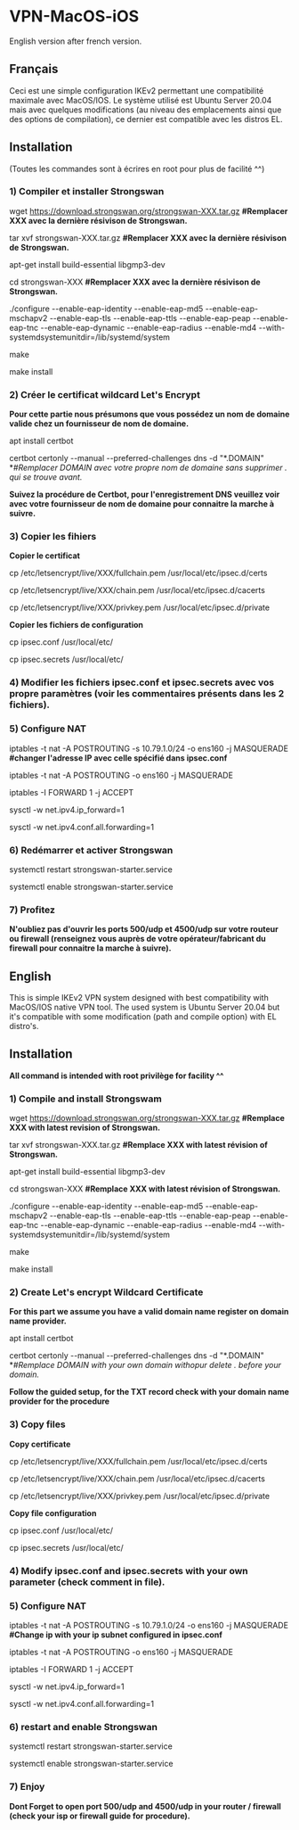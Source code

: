 # VPN-MacOS-iOS

English version after french version.

## Français
Ceci est une simple configuration IKEv2 permettant une compatibilité maximale avec MacOS/IOS. Le système utilisé est Ubuntu Server 20.04 mais avec quelques modifications (au niveau des emplacements ainsi que des options de compilation), ce dernier est compatible avec les distros EL. 

## Installation 

(Toutes les commandes sont à écrires en root pour plus de facilité ^^)

### 1) Compiler et installer Strongswan

wget https://download.strongswan.org/strongswan-XXX.tar.gz **#Remplacer XXX avec la dernière résivison de Strongswan.**

tar xvf strongswan-XXX.tar.gz **#Remplacer XXX avec la dernière résivison de Strongswan.**

apt-get install build-essential libgmp3-dev

cd strongswan-XXX **#Remplacer XXX avec la dernière résivison de Strongswan.**

./configure --enable-eap-identity --enable-eap-md5 --enable-eap-mschapv2 --enable-eap-tls --enable-eap-ttls --enable-eap-peap --enable-eap-tnc --enable-eap-dynamic --enable-eap-radius --enable-md4 --with-systemdsystemunitdir=/lib/systemd/system

make

make install

### 2) Créer le certificat wildcard Let's Encrypt

**Pour cette partie nous présumons que vous possédez un nom de domaine valide chez un fournisseur de nom de domaine.**

apt install certbot 

certbot certonly --manual --preferred-challenges dns -d "*.DOMAIN" **#Remplacer DOMAIN avec votre propre nom de domaine sans supprimer *. qui se trouve avant.**

**Suivez la procédure de Certbot, pour l'enregistrement DNS veuillez voir avec votre fournisseur de nom de domaine pour connaitre la marche à suivre.** 

### 3) Copier les fihiers

**Copier le certificat**


cp /etc/letsencrypt/live/XXX/fullchain.pem /usr/local/etc/ipsec.d/certs

cp /etc/letsencrypt/live/XXX/chain.pem /usr/local/etc/ipsec.d/cacerts

cp /etc/letsencrypt/live/XXX/privkey.pem /usr/local/etc/ipsec.d/private
 
 
 **Copier les fichiers de configuration**


cp ipsec.conf /usr/local/etc/

cp ipsec.secrets /usr/local/etc/


### 4) Modifier les fichiers ipsec.conf et ipsec.secrets avec vos propre paramètres (voir les commentaires présents dans les 2 fichiers).


### 5) Configure NAT 


iptables -t nat -A POSTROUTING -s 10.79.1.0/24 -o ens160 -j MASQUERADE **#changer l'adresse IP avec celle spécifié dans ipsec.conf**

iptables -t nat -A POSTROUTING -o ens160 -j MASQUERADE

iptables -I FORWARD 1 -j ACCEPT

sysctl -w net.ipv4.ip_forward=1

sysctl -w net.ipv4.conf.all.forwarding=1


### 6) Redémarrer et activer Strongswan


systemctl restart strongswan-starter.service

systemctl enable strongswan-starter.service


### 7) Profitez

**N'oubliez pas d'ouvrir les ports 500/udp et 4500/udp sur votre routeur ou firewall (renseignez vous auprès de votre opérateur/fabricant du firewall pour connaitre la marche à suivre).**

## English

This is simple IKEv2 VPN system designed with best compatibility with MacOS/IOS native VPN tool. The used system is Ubuntu Server 20.04 but it's compatible with some modification (path and compile option) with EL distro's. 

## Installation 

**All command is intended with root privilège for facility ^^**

### 1) Compile and install Strongswam


wget https://download.strongswan.org/strongswan-XXX.tar.gz **#Remplace XXX with latest revision of Strongswan.**

tar xvf strongswan-XXX.tar.gz **#Remplace XXX with latest révision of Strongswan.**

apt-get install build-essential libgmp3-dev

cd strongswan-XXX **#Remplace XXX with latest révision of Strongswan.**

./configure --enable-eap-identity --enable-eap-md5 --enable-eap-mschapv2 --enable-eap-tls --enable-eap-ttls --enable-eap-peap --enable-eap-tnc --enable-eap-dynamic --enable-eap-radius --enable-md4 --with-systemdsystemunitdir=/lib/systemd/system

make

make install


### 2) Create Let's encrypt Wildcard Certificate 

**For this part we assume you have a valid domain name register on domain name provider.**


apt install certbot 

certbot certonly --manual --preferred-challenges dns -d "*.DOMAIN" **#Remplace DOMAIN with your own domain withopur delete *. before your domain.**


**Follow the guided setup, for the TXT record check with your domain name provider for the procedure**

### 3) Copy files

**Copy certificate**


cp /etc/letsencrypt/live/XXX/fullchain.pem /usr/local/etc/ipsec.d/certs

cp /etc/letsencrypt/live/XXX/chain.pem /usr/local/etc/ipsec.d/cacerts

cp /etc/letsencrypt/live/XXX/privkey.pem /usr/local/etc/ipsec.d/private


**Copy file configuration**


cp ipsec.conf /usr/local/etc/

cp ipsec.secrets /usr/local/etc/


### 4) Modify ipsec.conf and ipsec.secrets with your own parameter (check comment in file).

### 5) Configure NAT 


iptables -t nat -A POSTROUTING -s 10.79.1.0/24 -o ens160 -j MASQUERADE **#Change ip with your ip subnet configured in ipsec.conf**

iptables -t nat -A POSTROUTING -o ens160 -j MASQUERADE

iptables -I FORWARD 1 -j ACCEPT

sysctl -w net.ipv4.ip_forward=1

sysctl -w net.ipv4.conf.all.forwarding=1


### 6) restart and enable Strongswan


systemctl restart strongswan-starter.service

systemctl enable strongswan-starter.service


### 7) Enjoy 

**Dont Forget to open port 500/udp and 4500/udp in your router / firewall (check your isp or firewall guide for procedure).**
